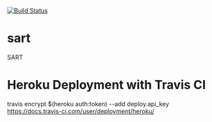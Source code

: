 
[![Build Status](https://travis-ci.org/biniama/sart.svg?branch=master)](https://travis-ci.org/biniama/sart)

# sart
SART

# Heroku Deployment with Travis CI
travis encrypt $(heroku auth:token) --add deploy.api_key  
https://docs.travis-ci.com/user/deployment/heroku/
